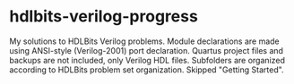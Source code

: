 # hdlbits-verilog-progress
My solutions to HDLBits Verilog problems.
Module declarations are made using ANSI-style (Verilog-2001) port declaration.
Quartus project files and backups are not included, only Verilog HDL files.
Subfolders are organized according to HDLBits problem set organization. Skipped "Getting Started".
